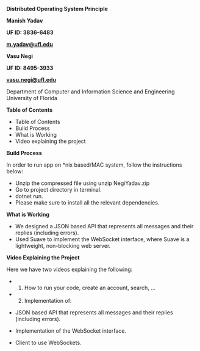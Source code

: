 **Distributed Operating System Principle**

**Manish Yadav**

**UF ID: 3836-6483**

[**m.yadav@ufl.edu**](mailto:m.yadav@ufl.edu)

**Vasu Negi**

**UF ID: 8495-3933**

[**vasu.negi@ufl.edu**](mailto:vasu.negi@ufl.edu)

Department of Computer and Information Science and Engineering University of Florida

**Table of Contents**

- Table of Contents
- Build Process
- What is Working
- Video explaining the project

**Build Process**

In order to run app on \*nix based/MAC system, follow the instructions below:

  - Unzip the compressed file using unzip NegiYadav.zip
  - Go to project directory in terminal.
  - dotnet run.
  - Please make sure to install all the relevant dependencies.

**What is Working**

  - We designed a JSON based API that represents all messages and their replies (including errors).
  - Used Suave to implement the WebSocket interface, where Suave is a lightweight, non-blocking web server.

**Video Explaining the Project**

Here we have two videos explaining the following:

  - 1. How to run your code, create an account, search, …
  - 2. Implementation of:

- JSON based API that represents all messages and their replies (including errors).
- Implementation of the WebSocket interface.
- Client to use WebSockets.
